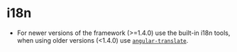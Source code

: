 # i18n

* For newer versions of the framework \(&gt;=1.4.0\) use the built-in i18n tools, when using older versions \(&lt;1.4.0\) use [`angular-translate`](https://github.com/angular-translate/angular-translate).



